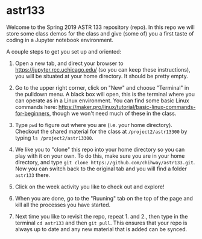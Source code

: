 # astr133

Welcome to the Spring 2019 ASTR 133 repository (repo). In this repo we will store some class demos for the class and give (some of) you a first taste of coding in a Jupyter notebook environment.

A couple steps to get you set up and oriented:

1. Open a new tab, and direct your browser to https://jupyter.rcc.uchicago.edu/ (so you can keep these instructions), you will be situated at your home directory. It should be pretty empty. 

2. Go to the upper right corner, click on "New" and choose "Terminal" in the pulldown menu. A black box will open, this is the terminal where you can operate as in a Linux environment. You can find some basic Linux commands here: https://maker.pro/linux/tutorial/basic-linux-commands-for-beginners, though we won't need much of these in the class.

3. Type `pwd` to figure out where you are (i.e. your home directory). Checkout the shared material for the class at `/project2/astr13300` by typing `ls /project2/astr13300`. 

4. We like you to "clone" this repo into your home directory so you can play with it on your own. To do this, make sure you are in your home directory, and type `git clone https://github.com/chihway/astr133.git`. Now you can switch back to the original tab and you will find a folder `astr133` there.

5. Click on the week activity you like to check out and explore!

6. When you are done, go to the "Ruuning" tab on the top of the page and kill all the processes you have started.

7. Next time you like to revisit the repo, repeat 1. and 2., then type in the terminal `cd astr133` and then `git pull`. This ensures that your repo is always up to date and any new material that is added can be synced. 

